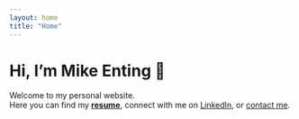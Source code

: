 ```yaml
---
layout: home
title: "Home"
---
```


# Hi, I’m Mike Enting 👋

Welcome to my personal website.  
Here you can find my **[resume](resume.md)**, connect with me on [LinkedIn](https://www.linkedin.com/in/your-linkedin/), or [contact me](contact.md).

